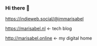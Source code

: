 ### Hi there 👋

https://indieweb.social/@immarisabel

https://marisabel.nl <- tech blog

http://marisabel.online <- my digital home
